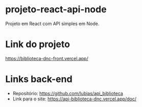# projeto-react-api-node
Projeto em React com API simples em Node.

# Link do projeto
https://biblioteca-dnc-front.vercel.app/

# Links back-end
* Repositório: https://github.com/lubias/api_biblioteca
* Link para o site: https://api-biblioteca-dnc.vercel.app/doc/

